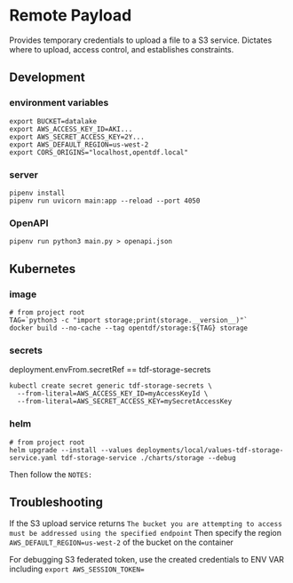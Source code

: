 # Remote Payload
Provides temporary credentials to upload a file to a S3 service.
Dictates where to upload, access control, and establishes constraints.

## Development

### environment variables
```shell
export BUCKET=datalake
export AWS_ACCESS_KEY_ID=AKI...
export AWS_SECRET_ACCESS_KEY=2Y...
export AWS_DEFAULT_REGION=us-west-2
export CORS_ORIGINS="localhost,opentdf.local"
```

### server
```shell
pipenv install
pipenv run uvicorn main:app --reload --port 4050
```

### OpenAPI
```shell
pipenv run python3 main.py > openapi.json
```


## Kubernetes

### image
```shell
# from project root
TAG=`python3 -c "import storage;print(storage.__version__)"`
docker build --no-cache --tag opentdf/storage:${TAG} storage
```

### secrets
deployment.envFrom.secretRef == tdf-storage-secrets
```shell
kubectl create secret generic tdf-storage-secrets \
  --from-literal=AWS_ACCESS_KEY_ID=myAccessKeyId \
  --from-literal=AWS_SECRET_ACCESS_KEY=mySecretAccessKey
```

### helm
```shell
# from project root
helm upgrade --install --values deployments/local/values-tdf-storage-service.yaml tdf-storage-service ./charts/storage --debug
```
Then follow the `NOTES:`

## Troubleshooting

If the S3 upload service returns `The bucket you are attempting to access must be addressed using the specified endpoint`
Then specify the region `AWS_DEFAULT_REGION=us-west-2` of the bucket on the container

For debugging S3 federated token, use the created credentials to ENV VAR including `export AWS_SESSION_TOKEN=`

